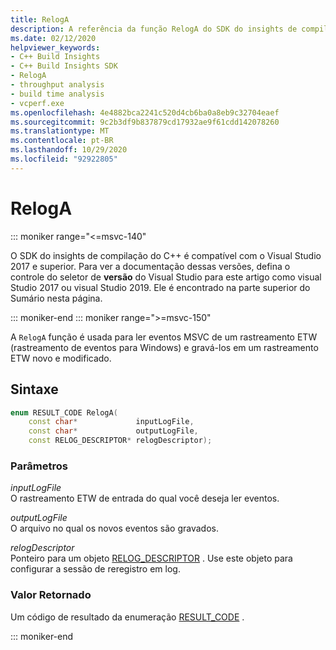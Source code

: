 ```yaml
---
title: RelogA
description: A referência da função RelogA do SDK do insights de compilação do C++.
ms.date: 02/12/2020
helpviewer_keywords:
- C++ Build Insights
- C++ Build Insights SDK
- RelogA
- throughput analysis
- build time analysis
- vcperf.exe
ms.openlocfilehash: 4e4882bca2241c520d4cb6ba0a8eb9c32704eaef
ms.sourcegitcommit: 9c2b3df9b837879cd17932ae9f61cdd142078260
ms.translationtype: MT
ms.contentlocale: pt-BR
ms.lasthandoff: 10/29/2020
ms.locfileid: "92922805"
---
```

# <a name="reloga"></a>RelogA

::: moniker range="<=msvc-140"

O SDK do insights de compilação do C++ é compatível com o Visual Studio 2017 e superior. Para ver a documentação dessas versões, defina o controle do seletor de **versão** do Visual Studio para este artigo como visual Studio 2017 ou visual Studio 2019. Ele é encontrado na parte superior do Sumário nesta página.

::: moniker-end
::: moniker range=">=msvc-150"

A `RelogA` função é usada para ler eventos MSVC de um rastreamento ETW (rastreamento de eventos para Windows) e gravá-los em um rastreamento ETW novo e modificado.

## <a name="syntax"></a>Sintaxe

```cpp
enum RESULT_CODE RelogA(
    const char*             inputLogFile,
    const char*             outputLogFile,
    const RELOG_DESCRIPTOR* relogDescriptor);
```

### <a name="parameters"></a>Parâmetros

*inputLogFile*\
O rastreamento ETW de entrada do qual você deseja ler eventos.

*outputLogFile*\
O arquivo no qual os novos eventos são gravados.

*relogDescriptor*\
Ponteiro para um objeto [RELOG_DESCRIPTOR](../other-types/relog-descriptor-struct.md) . Use este objeto para configurar a sessão de reregistro em log.

### <a name="return-value"></a>Valor Retornado

Um código de resultado da enumeração [RESULT_CODE](../other-types/result-code-enum.md) .

::: moniker-end
